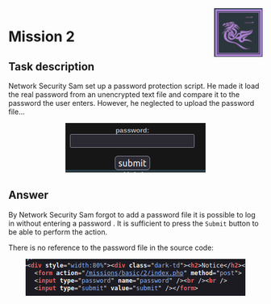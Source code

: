 <img align="right" src="images/task_logo.png">

# Mission 2

## Task description
Network Security Sam set up a password protection script. He made it load the real password from an unencrypted text file and compare it to the password the user enters. However, he neglected to upload the password file...

<p align="center">
  <img src="images/password_field.png">
</p>

## Answer
By Network Security Sam forgot to add a password file it is possible to log in without entering a password . It is sufficient to press the `Submit` button to be able to perform the action.

There is no reference to the password file in the source code:

<p align="center">
  <img src="images/page_source.png">
</p>
